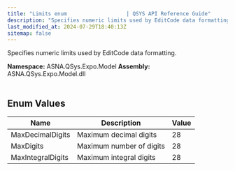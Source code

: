 ```yaml
---
title: "Limits enum                   | QSYS API Reference Guide"
description: "Specifies numeric limits used by EditCode data formatting. "
last_modified_at: 2024-07-29T18:40:13Z
sitemap: false
---
```


Specifies numeric limits used by EditCode data formatting.

**Namespace:** ASNA.QSys.Expo.Model
**Assembly:** ASNA.QSys.Expo.Model.dll
<br>
<br>

## Enum Values

| Name | Description | Value
| --- | --- | --- 
| MaxDecimalDigits | Maximum decimal digits | 28 |
| MaxDigits | Maximum number of digits | 28 |
| MaxIntegralDigits | Maximum integral digits | 28 |
